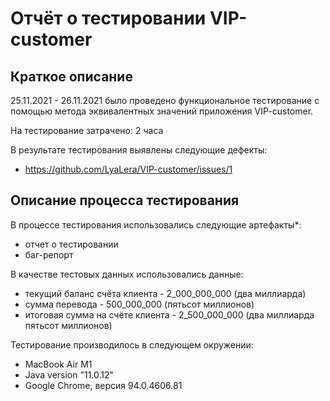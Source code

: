 # Отчёт о тестировании VIP-customer

## Краткое описание

25.11.2021 - 26.11.2021
было проведено функциональное тестирование с помощью метода эквивалентных значений приложения VIP-customer.

На тестирование затрачено: 2 часа

В результате тестирования выявлены следующие дефекты:
* https://github.com/LyaLera/VIP-customer/issues/1


## Описание процесса тестирования

В процессе тестирования использовались следующие артефакты*:
* отчет о тестировании
* баг-репорт

В качестве тестовых данных использовались данные:
* текущий баланс счёта клиента - 2_000_000_000 (два миллиарда)
* сумма перевода - 500_000_000 (пятьсот миллионов)
* итоговая сумма на счёте клиента - 2_500_000_000 (два миллиарда пятьсот миллионов)

Тестирование производилось в следующем окружении:
* MacBook Air M1
* Java version "11.0.12"
* Google Chrome, версия 94.0.4606.81